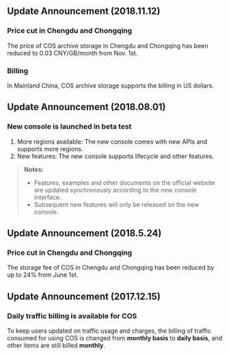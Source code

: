 ## Update Announcement (2018.11.12)
### Price cut in Chengdu and Chongqing
The price of COS archive storage in Chengdu and Chongqing has been reduced to 0.03 CNY/GB/month from Nov. 1st.

### Billing
In Mainland China, COS archive storage supports the billing in US dollars.

## Update Announcement (2018.08.01)
### New console is launched in beta test
1. More regions available: The new console comes with new APIs and supports more regions.
2. New features: The new console supports lifecycle and other features.

> **Notes:**
> - Features, examples and other documents on the official website are updated synchronously according to the new console interface.
> - Subsequent new features will only be released on the new console.

## Update Announcement (2018.5.24)
### Price cut in Chengdu and Chongqing
The storage fee of COS in Chengdu and Chongqing has been reduced by up to 24% from June 1st.

## Update Announcement (2017.12.15)
### Daily traffic billing is available for COS
To keep users updated on traffic usage and charges, the billing of traffic consumed for using COS is changed from **monthly basis** to **daily basis**, and other items are still billed **monthly**.

